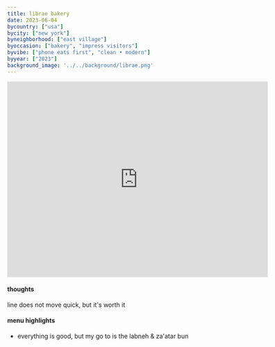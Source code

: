 ```yaml
---
title: librae bakery
date: 2023-06-04
bycountry: ["usa"]
bycity: ["new york"]
byneighborhood: ["east village"]
byoccasion: ["bakery", "impress visitors"]
byvibe: ["phone eats first", "clean • modern"]
byyear: ["2023"]
background_image: '../../background/librae.png'
---
```


<iframe src="https://www.google.com/maps/embed?pb=!1m18!1m12!1m3!1d3023.5408737621806!2d-73.99332732343518!3d40.728122636627624!2m3!1f0!2f0!3f0!3m2!1i1024!2i768!4f13.1!3m3!1m2!1s0x89c25943f1ac200f%3a0x35eadc7fbe1dd768!2slibrae%20bakery!5e0!3m2!1sen!2sus!4v1697228191030!5m2!1sen!2sus" width="600" height="450" style="border:0;" allowfullscreen="" loading="lazy" referrerpolicy="no-referrer-when-downgrade"></iframe>

#### thoughts
line does not move quick, but it's worth it

#### menu highlights
* everything is good, but my go to is the labneh & za'atar bun